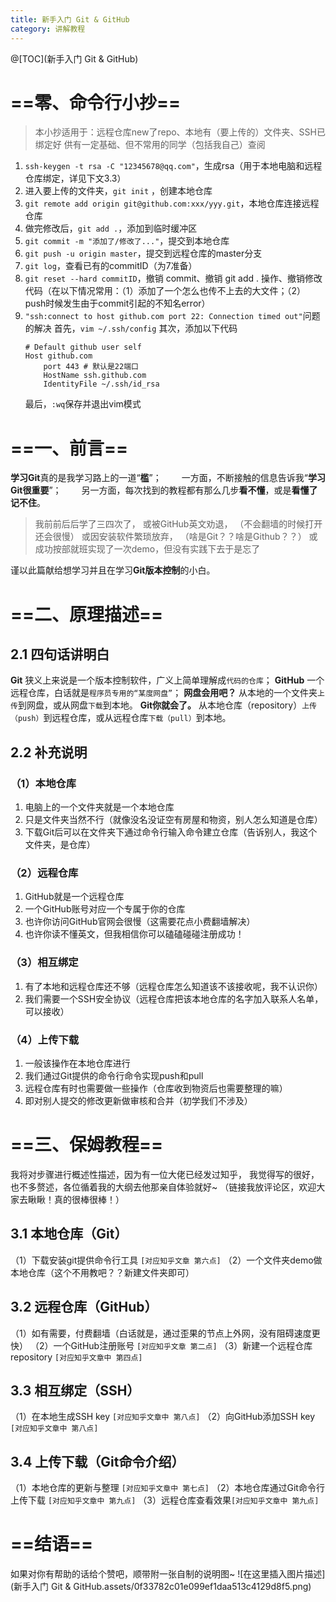 ```yaml
---
title: 新手入门 Git & GitHub
category: 讲解教程
---
```




@[TOC](新手入门 Git & GitHub)
# ==零、命令行小抄==
> 本小抄适用于：远程仓库new了repo、本地有（要上传的）文件夹、SSH已绑定好
> 供有一定基础、但不常用的同学（包括我自己）查阅

1. `ssh-keygen -t rsa -C "12345678@qq.com"`，生成rsa（用于本地电脑和远程仓库绑定，详见下文3.3）
2. 进入要上传的文件夹，`git init` ，创建本地仓库
3. `git remote add origin git@github.com:xxx/yyy.git`，本地仓库连接远程仓库
4. 做完修改后，`git add .`，添加到临时缓冲区
5. `git commit -m "添加了/修改了..."`，提交到本地仓库
6. `git push -u origin master`，提交到远程仓库的master分支
7. `git log`，查看已有的commitID（为7准备）
8.  `git reset --hard commitID`，撤销 commit、撤销 git add . 操作、撤销修改代码（在以下情况常用：（1）添加了一个怎么也传不上去的大文件；（2）push时候发生由于commit引起的不知名error）
9. `"ssh:connect to host github.com port 22: Connection timed out"`问题的解决
	首先，`vim ~/.ssh/config`
	其次，添加以下代码
	```
	# Default github user self
	Host github.com
		port 443 # 默认是22端口
		HostName ssh.github.com
		IdentityFile ~/.ssh/id_rsa
	```
	最后，`:wq`保存并退出vim模式

# ==一、前言==
**学习Git**真的是我学习路上的一道“**槛**”；
&emsp;&emsp;一方面，不断接触的信息告诉我“**学习Git很重要**”；
&emsp;&emsp;另一方面，每次找到的教程都有那么几步**看不懂**，或是**看懂了记不住**。

> 我前前后后学了三四次了， 
> 或被GitHub英文劝退， （不会翻墙的时候打开还会很慢）
> 或因安装软件繁琐放弃， （啥是Git？？啥是Github？？）
> 或成功按部就班实现了一次demo，但没有实践下去于是忘了

谨以此篇献给想学习并且在学习**Git版本控制**的小白。
&nbsp;
# ==二、原理描述==
## 2.1 四句话讲明白
**Git** 狭义上来说是一个版本控制软件，广义上简单理解成`代码的仓库`；
**GitHub** 一个远程仓库，白话就是`程序员专用的“某度网盘”`；
**网盘会用吧？** 从本地的一个文件夹`上传`到网盘，或从网盘`下载`到本地。
**Git你就会了。** 从本地仓库（repository）`上传（push）`到远程仓库，或从远程仓库`下载（pull）`到本地。
&nbsp;
## 2.2 补充说明
### （1）本地仓库
1. 电脑上的一个文件夹就是一个本地仓库
2. 只是文件夹当然不行（就像没名没证空有房屋和物资，别人怎么知道是仓库）
3. 下载Git后可以在文件夹下通过命令行输入命令建立仓库（告诉别人，我这个文件夹，是仓库）
### （2）远程仓库
1. GitHub就是一个远程仓库
2. 一个GitHub账号对应一个专属于你的仓库
3. 也许你访问GitHub官网会很慢（这需要花点小费翻墙解决）
4. 也许你读不懂英文，但我相信你可以磕磕碰碰注册成功！
### （3）相互绑定
1. 有了本地和远程仓库还不够（远程仓库怎么知道该不该接收呢，我不认识你）
2. 我们需要一个SSH安全协议（远程仓库把该本地仓库的名字加入联系人名单，可以接收）
### （4）上传下载
1. 一般该操作在本地仓库进行
2. 我们通过Git提供的命令行命令实现push和pull
3. 远程仓库有时也需要做一些操作（仓库收到物资后也需要整理的嘛）
4. 即对别人提交的修改更新做审核和合并（初学我们不涉及）
&nbsp;
# ==三、保姆教程==
我将对步骤进行概述性描述，因为有一位大佬已经发过知乎，
我觉得写的很好，也不多赘述，各位循着我的大纲去他那亲自体验就好~
（链接我放评论区，欢迎大家去瞅瞅！真的很棒很棒！）
## 3.1 本地仓库（Git）
（1）下载安装git提供命令行工具  `[对应知乎文章 第六点]`
（2）一个文件夹demo做本地仓库（这个不用教吧？？新建文件夹即可）
## 3.2 远程仓库（GitHub）
（1）如有需要，付费翻墙（白话就是，通过歪果的节点上外网，没有阻碍速度更快）
（2）一个GitHub注册账号 `[对应知乎文章 第二点]`
（3）新建一个远程仓库repository `[对应知乎文章中 第四点]`
## 3.3 相互绑定（SSH）
（1）在本地生成SSH key  `[对应知乎文章中 第八点]`
（2）向GitHub添加SSH key `[对应知乎文章中 第八点]`
## 3.4 上传下载（Git命令介绍）
（1）本地仓库的更新与整理 `[对应知乎文章中 第七点]`
（2）本地仓库通过Git命令行上传下载 `[对应知乎文章中 第九点]`
（3）远程仓库查看效果`[对应知乎文章中 第九点]`

# ==结语==
如果对你有帮助的话给个赞吧，顺带附一张自制的说明图~
![在这里插入图片描述](新手入门 Git & GitHub.assets/0f33782c01e099ef1daa513c4129d8f5.png)
